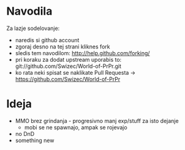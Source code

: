 
# Navodila

Za lazje sodelovanje:
 * naredis si github account
 * zgoraj desno na tej strani kliknes fork
 * sledis tem navodilom: http://help.github.com/forking/
 * pri koraku za dodat upstream uporabis to: git://github.com/Swizec/World-of-PrPr.git
 * ko rata neki spisat se naklikate Pull Requesta -> https://github.com/Swizec/World-of-PrPr


# Ideja

 * MMO brez grindanja - progresivno manj exp/stuff za isto dejanje
    * mobi se ne spawnajo, ampak se rojevajo
 * no DnD
 * something new